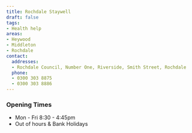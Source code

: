 ```yaml
---
title: Rochdale Staywell
draft: false
tags:
- Health help
areas:
- Heywood
- Middleton
- Rochdale
contact:
  addresses:
  - Rochdale Council, Number One, Riverside, Smith Street, Rochdale
  phone:
  - 0300 303 8875
  - 0300 303 8886
---
```


### Opening Times
* Mon - Fri 8:30 - 4:45pm
* Out of hours  & Bank Holidays

